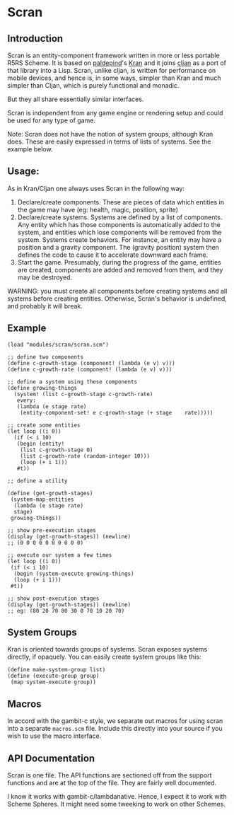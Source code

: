 Scran
=====

Introduction
------------

Scran is an entity-component framework written in more or less portable R5RS Scheme.  It is based on [paldepind](https://github.com/paldepind)'s [Kran](https://github.com/paldepind/Kran) and it joins [cljan](https://github.com/VincentToups/cljan) as a port of that library into a Lisp.  Scran, unlike cljan, is written for performance on mobile devices, and hence is, in some ways, simpler than Kran and much simpler than Cljan, which is purely functional and monadic.

But they all share essentially similar interfaces.

Scran is independent from any game engine or rendering setup and could be used for any type of game.  

Note: Scran does not have the notion of system groups, although Kran does.  These are easily expressed in terms of lists of systems.  See the example below.

Usage:
------

As in Kran/Cljan one always uses Scran in the following way:

1.   Declare/create components.  These are pieces of data which entities in the game may have (eg: health, magic, position, sprite)
2.   Declare/create systems.  Systems are defined by a list of components.  Any entity which has those components is automatically added to the system, and entities which lose components will be removed from the system.  Systems create behaviors.  For instance, an entity may have a position and a gravity component.  The (gravity position) system then defines the code to cause it to accelerate downward each frame.
3.   Start the game.  Presumably, during the progress of the game, entities are created, components are added and removed from them, and they may be destroyed.

WARNING: you must create all components before creating systems and all systems before creating entities.  Otherwise, Scran's behavior is undefined, and probably it will break.

Example
-------


    (load "modules/scran/scran.scm")

    ;; define two components
    (define c-growth-stage (component! (lambda (e v) v)))
    (define c-growth-rate (component! (lambda (e v) v)))

    ;; define a system using these components
    (define growing-things 
      (system! (list c-growth-stage c-growth-rate)
       every: 
       (lambda (e stage rate) 
        (entity-component-set! e c-growth-stage (+ stage    rate)))))

    ;; create some entities
    (let loop ((i 0))
      (if (< i 10)
       (begin (entity! 
        (list c-growth-stage 0)
        (list c-growth-rate (random-integer 10)))
        (loop (+ i 1)))
       #t))

    ;; define a utility

    (define (get-growth-stages)
     (system-map-entities 
      (lambda (e stage rate)
      stage)
     growing-things))

    ;; show pre-execution stages
    (display (get-growth-stages)) (newline) 
    ;; (0 0 0 0 0 0 0 0 0 0)

    ;; execute our system a few times
    (let loop ((i 0))
     (if (< i 10)
      (begin (system-execute growing-things)
      (loop (+ i 1)))
     #t))

    ;; show post-execution stages
    (display (get-growth-stages)) (newline) 
    ;; eg: (80 20 70 80 30 0 70 10 20 70)


System Groups
-------------

Kran is oriented towards groups of systems.  Scran exposes systems directly, if opaquely.  You can easily create system groups like this:

    (define make-system-group list)
    (define (execute-group group)
     (map system-execute group))

Macros
------

In accord with the gambit-c style, we separate out macros for using scran into a separate `macros.scm` file.  Include this directly into your source if you wish to use the macro interface.


API Documentation
-----------------

Scran is one file.  The API functions are sectioned off from the support functions and are at the top of the file.  They are fairly well documented.

I know it works with gambit-c/lambdanative.  Hence, I expect it to work with Scheme Spheres.  It might need some tweeking to work on other Schemes.


